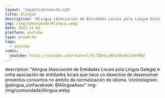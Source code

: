 ```yaml
---
layout: 'layouts/proxecto.njk'
title: Alingua
description: "Alingua (Asociación de Entidades Locais pola Lingua Galega) é unha asociación de entidades locais que nace co obxectivo de desenvolver proxectos conxuntos no ámbito da normalización do idioma. \n\nInstagram: @alingua_u\nFacebook: @AlinguaAsoc"
img: /img/comunidade/Alingua.webp
date: 2022-11-01
platform: youtube
type: proxecto
tags:
  - youtube
redes:
  youtube: https://youtube.com/channel/UCf5DnSjoBFpXSo46Ji6e9KA/
---
```

description: "Alingua (Asociación de Entidades Locais pola Lingua Galega) é unha asociación de entidades locais que nace co obxectivo de desenvolver proxectos conxuntos no ámbito da normalización do idioma. \n\nInstagram: @alingua_u\nFacebook: @AlinguaAsoc"
img: /img/comunidade/Alingua.webp
